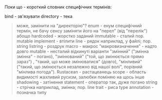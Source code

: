 Поки що - короткий словник специфічних термінів:

bind - зв'язувати 
directory - тека
> може, замінити на "директорію"?
enum - енум
> специфічний термін, не бачу сенсу заміняти його на "перел" (від "перелік") 
> абощо
hardcoded - жорстко заданий
immutable - сталий
> пор. mutable
implement - втілити
line - рядок
> наприклад, у файлі; пор. string
listring - роздрук
macro - макрос
> "макровизначення" - надто довго
mutable - несталий
> відкинуті варіанти "змінний" ("змінна змінна" - погано), "змінюваний" ("той, 
> що змінюється прямо зараз") , "такий, що може змінюватися" (довго),
> "мінливий" ("такий, що змінюється незалежно від нашої волі", порівняй "мінлива 
> погода").
Rustacean - растацеанець
scope - область видимості
> жахливий русизм, залюбки поміняю на щось інше
shadowing - затінення
statement - оператор
>так, дуже погано
string - стрічка
> наприклад, змінна; пор. line
trait - риса
type annotation - позначка типу
